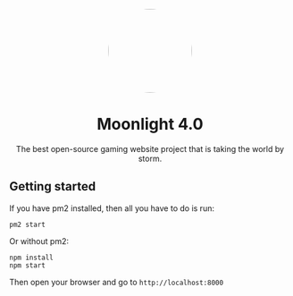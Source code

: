 <p align="center">
<kbd>
<img style="border-radius:50%" height="150px" src="https://archive.org/download/sdfdsfsdfsdf_202402/sdfdsfsdfsdf.png">
</kbd>
</p>
<h1 align="center">Moonlight 4.0</h1>
<p align="center">The best open-source gaming website project that is taking the world by storm.</p>

## Getting started
If you have pm2 installed, then all you have to do is run:
```
pm2 start
```
Or without pm2:
```
npm install
npm start
```
Then open your browser and go to `http://localhost:8000`
